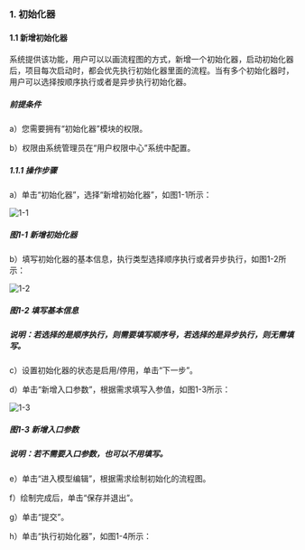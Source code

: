 ### 1. 初始化器

#### 1.1 新增初始化器

系统提供该功能，用户可以以画流程图的方式，新增一个初始化器，启动初始化器后，项目每次启动时，都会优先执行初始化器里面的流程。当有多个初始化器时，用户可以选择按顺序执行或者是异步执行初始化器。

##### 前提条件

a）您需要拥有“初始化器”模块的权限。

b）权限由系统管理员在“用户权限中心”系统中配置。

##### 1.1.1 操作步骤

a）单击“初始化器”，选择“新增初始化器”，如图1-1所示：

![1-1](https://www.feisuanyz.com/fsimage/zc-image/cz_24_1_01.png)

##### 图1-1 新增初始化器

b）填写初始化器的基本信息，执行类型选择顺序执行或者异步执行，如图1-2所示：

![1-2](https://www.feisuanyz.com/fsimage/zc-image/cz_24_1_02.png)

##### 图1-2 填写基本信息

##### 说明：若选择的是顺序执行，则需要填写顺序号，若选择的是异步执行，则无需填写。

c）设置初始化器的状态是启用/停用，单击“下一步”。

d）单击“新增入口参数”，根据需求填写入参值，如图1-3所示：

![1-3](https://www.feisuanyz.com/fsimage/zc-image/cz_24_1_03.png)

##### 图1-3 新增入口参数

##### 说明：若不需要入口参数，也可以不用填写。

e）单击“进入模型编辑”，根据需求绘制初始化的流程图。

f）绘制完成后，单击“保存并退出”。

g）单击“提交”。

h）单击“执行初始化器”，如图1-4所示：
